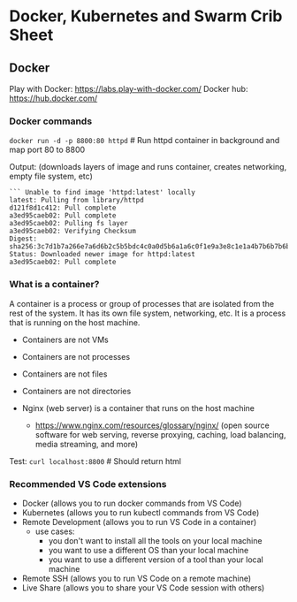 # Docker, Kubernetes and Swarm Crib Sheet

## Docker
Play with Docker: https://labs.play-with-docker.com/
Docker hub: https://hub.docker.com/


### Docker commands
`docker run -d -p 8800:80 httpd` # Run httpd container in background and map port 80 to 8800

Output: (downloads layers of image and runs container, creates networking, empty file system, etc)
``` Unable to find image 'httpd:latest' locally
``` Unable to find image 'httpd:latest' locally
latest: Pulling from library/httpd
d121f8d1c412: Pull complete
a3ed95caeb02: Pull complete
a3ed95caeb02: Pulling fs layer
a3ed95caeb02: Verifying Checksum
Digest: sha256:3c7d1b7a266e7a6d6b2c5b5bdc4c0a0d5b6a1a6c0f1e9a3e8c1e1a4b7b6b7b6b
Status: Downloaded newer image for httpd:latest
a3ed95caeb02: Pull complete
```

### What is a container?

A container is a process or group of processes that are isolated from the rest of the system. It has its own file system, networking, etc. It is a process that is running on the host machine.

- Containers are not VMs
- Containers are not processes
- Containers are not files
- Containers are not directories

- Nginx (web server) is a container that runs on the host machine
    - https://www.nginx.com/resources/glossary/nginx/ (open source software for web serving, reverse proxying, caching, load balancing, media streaming, and more)


Test: `curl localhost:8800` # Should return html

### Recommended VS Code extensions

- Docker (allows you to run docker commands from VS Code)
- Kubernetes (allows you to run kubectl commands from VS Code)
- Remote Development (allows you to run VS Code in a container)
    - use cases:
        - you don't want to install all the tools on your local machine
        - you want to use a different OS than your local machine
        - you want to use a different version of a tool than your local machine
- Remote SSH (allows you to run VS Code on a remote machine)
- Live Share (allows you to share your VS Code session with others)